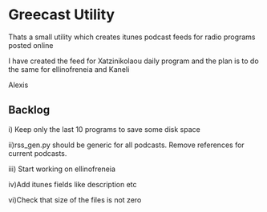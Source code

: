 Greecast Utility
==================

Thats a small utility which creates itunes podcast feeds for radio programs posted online

I have created the feed for Xatzinikolaou daily program and the plan is to do the same for ellinofreneia and Kaneli

Alexis

Backlog
-----------

i) Keep only the last 10 programs to save some disk space

ii)rss_gen.py should be generic for all podcasts. Remove references for current podcasts.

iii) Start working on ellinofreneia

iv)Add itunes fields like description etc

vi)Check that size of the files is not zero
